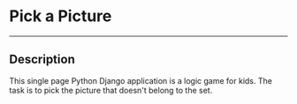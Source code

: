 # Pick a Picture

- - - -

## Description

This single page Python Django application is a logic game for kids. The task is to pick the picture that doesn't belong to the set.
